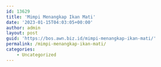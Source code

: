 ```yaml
---
id: 13629
title: 'Mimpi Menangkap Ikan Mati'
date: '2023-01-15T04:03:05+00:00'
author: admin
layout: post
guid: 'https://bos.awn.biz.id/mimpi-menangkap-ikan-mati/'
permalink: /mimpi-menangkap-ikan-mati/
categories:
    - Uncategorized
---
```


